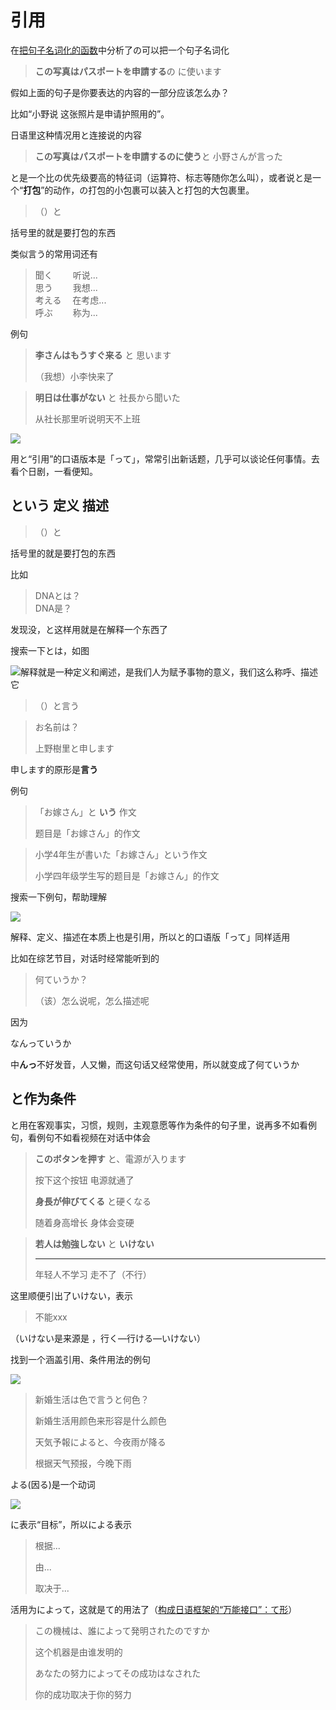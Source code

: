 # 引用

在[把句子名词化的函数](https://zhuanlan.zhihu.com/p/25184403?refer=iolioli-japanese)中分析了の可以把一个句子名词化

> **この写真はパスポートを申請する**の に使います

假如上面的句子是你要表达的内容的一部分应该怎么办？

比如“小野说 这张照片是申请护照用的”。

日语里这种情况用と连接说的内容

> **この写真はパスポートを申請するのに使う**と 小野さんが言った

  


と是一个比の优先级要高的特征词（运算符、标志等随你怎么叫），或者说と是一个“**打包**”的动作，の打包的小包裹可以装入と打包的大包裹里。

> （）と

括号里的就是要打包的东西

类似言う的常用词还有  


> 聞く　 　听说...  
> 思う　　 我想...  
> 考える 　在考虑...  
> 呼ぶ 　　称为...

例句

> **李さんはもうすぐ来る**
> と 思います
>  
> （我想）小李快来了

  


> **明日は仕事がない**
> と 社長から聞いた
>  
> 从社长那里听说明天不上班

  


![](http://pic2.zhimg.com/v2-34dc37b0cc8dc7ecc2e9c6689ec385dd_b.jpg)

  


用と“引用”的口语版本是「って」，常常引出新话题，几乎可以谈论任何事情。去看个日剧，一看便知。  


## という 定义 描述

> （）と

括号里的就是要打包的东西  


比如

> DNAとは？  
> DNA是？

发现没，と这样用就是在解释一个东西了

搜索一下とは，如图

![](http://pic3.zhimg.com/v2-0ca2b92c47e6e1e0a72412c46b1621ce_b.png)解释就是一种定义和阐述，是我们人为赋予事物的意义，我们这么称呼、描述它

> （）と言う

  


> お名前は？
>  
> 上野樹里と申します

申します的原形是**言う**  


例句

> 「お嫁さん」と
> **いう**
> 作文
>  
> 题目是「お嫁さん」的作文

  


> 小学4年生が書いた「お嫁さん」という作文
>  
> 小学四年级学生写的题目是「お嫁さん」的作文

  


搜索一下例句，帮助理解

![](http://pic3.zhimg.com/v2-023b78d5d850b98f370e327e391a280a_b.png)

解释、定义、描述在本质上也是引用，所以と的口语版「って」同样适用

比如在综艺节目，对话时经常能听到的

> 何ていうか？
>  
> （该）怎么说呢，怎么描述呢

因为

なんっていうか  


中**んっ**不好发音，人又懒，而这句话又经常使用，所以就变成了何ていうか

  


## と作为条件

  


と用在客观事实，习惯，规则，主观意愿等作为条件的句子里，说再多不如看例句，看例句不如看视频在对话中体会

> **このボタンを押す**
> と、電源が入ります
>  
> 按下这个按钮 电源就通了
>  
> **身長が伸びてくる**
> と硬くなる
>  
> 随着身高增长 身体会变硬

  


> **若人は勉強しない**
> と
> **いけない**
> ** **
> 年轻人不学习 走不了（不行）

这里顺便引出了いけない，表示

> 不能xxx

（いけない是来源是 ，行く—行ける—いけない）

  


找到一个涵盖引用、条件用法的例句

![](http://pic4.zhimg.com/v2-e218bac5e59446944fba343afe3257a3_b.png)

  


> 新婚生活は色で言うと何色？
>  
> 新婚生活用颜色来形容是什么颜色
>  
> 天気予報によると、今夜雨が降る
>  
> 根据天气预报，今晚下雨

よる\(因る\)是一个动词

![](http://pic4.zhimg.com/v2-d9f91c96a20b06d59a92bdd4a3624497_b.png)

  


に表示“目标”，所以による表示

> 根据...
>  
> 由...
>  
> 取决于...

  


活用为によって，这就是て的用法了（[构成日语框架的“万能接口”：て形](https://zhuanlan.zhihu.com/p/25186878?refer=iolioli-japanese)）

> この機械は、誰によって発明されたのですか
>  
> 这个机器是由谁发明的
>  
> あなたの努力によってその成功はなされた
>  
> 你的成功取决于你的努力

  


